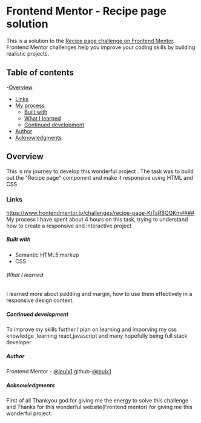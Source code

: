 # Frontend Mentor - Recipe page solution

This is a solution to the [Recipe page challenge on Frontend Mentor](https://www.frontendmentor.io/challenges/recipe-page-KiTsR8QQKm). Frontend Mentor challenges help you improve your coding skills by building realistic projects.
## Table of contents
-[Overview](#overview)
  - [Links](#links)
- [My process](#my-process)
  - [Built with](#built-with)
  - [What I learned](#what-i-learned)
  - [Continued development](#continued-development)
- [Author](#author)
- [Acknowledgments](#acknowledgments)

## Overview
This is my journey to develop this wonderful project . The task was to build out the "Recipe page" component and make it responsive using HTML and CSS

###  Links
https://www.frontendmentor.io/challenges/recipe-page-KiTsR8QQKm#### My process
I have spent about 4 hours on this task, trying to understand how to create a responsive and interactive project

##### Built with
- Semantic HTML5 markup
- CSS

######  What I learned
I learned more about padding and margin, how to use them effectively in a responsive design context.
##### Continued development
To improve my skills further I plan on learning and imporving my css knowledge ,learning react,javascript and many hopefully being full stack developer

##### Author
 Frontend Mentor - [@leulx1](https://www.frontendmentor.io/profile/leulx1)
 github-[@leulx1](https://github.com/leulx1)

##### Acknowledgments
First of all Thankyou god for giving me the energy to solve this challenge and Thanks for this wonderful website(Frontend mentor) for giving me this wonderful project.